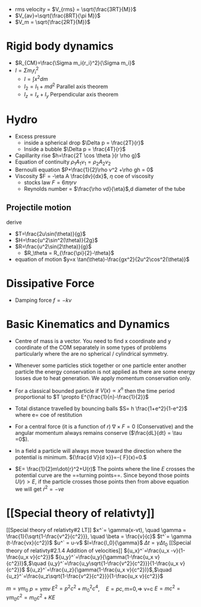 
- rms velocity = $V_{rms} = \sqrt{\frac{3RT}{M}}$
- $V_{av}=\sqrt{\frac{8RT}{\pi M}}$
- $V_m = \sqrt{\frac{2RT}{M}}$

# Rigid body dynamics 
- $R_{CM}=\frac{\Sigma m_i{r_i}^2}{\Sigma m_i}$
- $I=\Sigma m_i r_i^2$
	- $I=\int x^2 dm$
	- $I_2=I_1+md^2$ Parallel axis theorem
	- $I_z=I_x+I_y$ Perpendicular axis theorem
# Hydro
- Excess pressure 
	- inside a spherical drop $\Delta p = \frac{2T}{r}$
	- Inside a bubble $\Delta p = \frac{4T}{r}$
- Capillarity rise $h=\frac{2T \cos \theta }{r \rho g}$
- Equation of continuity $\rho_1 A_1 v_1 = \rho_2 A_2 v_2$
- Bernoulli equation $P+\frac{1}{2}\rho v^2 +\rho gh = 0$
- Viscosity $F = -\eta A \frac{dv}{dx}$, $\eta$ coe of viscosity
	- stocks law $F = 6\pi \eta r v$
	- Reynolds number = $\frac{\rho vd}{\eta}$,d diameter of the tube 


## Projectile motion
derive
- $T=\frac{2u\sin(\theta)}{g}$
- $H=\frac{u^2\sin^2(\theta)}{2g}$
- $R=\frac{u^2\sin(2\theta)}{g}$
	- $R_\theta = R_{\frac{\pi}{2}-\theta}$
- equation of motion $y=x \tan(\theta)-\frac{gx^2}{2u^2\cos^2(\theta)}$

# Dissipative Force
- Damping force $f =-kv$

# Basic Kinematics and Dynamics


- Centre of mass is a vector. You need to find x coordinate and y coordinate of the COM separately in some types of problems particularly where the are no spherical / cylindrical symmetry.
- Whenever some particles stick together or one particle enter another particle the energy conservation is not applied as there are some energy losses due to heat generation. We apply momentum conservation only.
- For a classical bounded particle if $V(x) \propto x^n$ then the time period proportional to $T \propto E^{\frac{1}{n}-\frac{1}{2}}$
- Total distance travelled by bouncing balls $S= h \frac{1+e^2}{1-e^2}$ where e= coe of restitution 

- For a central force (it is a function of $r$) $\nabla \times F = 0$ (Conservative) and the angular momentum always remains conserve ($\frac{dL}{dt} = \tau =0$).
- In a field a particle will always move toward the direction where the potential is minimum. ${\frac{d V}{d x}}=-{ F}(x)=0.$


- $E= \frac{1}{2}m\dot{r}^2+U(r)$
  The points where the line $E$ crosses the potential curve are the ==turning points==. Since beyond those points $U(r) > E$, if the particle crosses those points then from above equation we will get $\dot{r}^2 =-ve$
# [[Special theory of relativty]]

[[Special theory of relativty#2 LT]]
$x^`= \gamma(x-vt), \quad \gamma = \frac{1}{\sqrt{1-\frac{v^2}{c^2}}}, \quad \beta = \frac{v}{c}$ 
$t^`= \gamma (t-\frac{vx}{c^2})$
$u^` = u-v$ 
$l=\frac{l_0}{\gamma}$
$\Delta t = \gamma \Delta t_0$ 
[[Special theory of relativty#2.1.4 Addition of velocities]]
${u_x}^`=\frac{u_x -v}{1-\frac{u_x v}{c^2}}$
${u_y}^`=\frac{u_y}{\gamma(1-\frac{u_x v}{c^2})}$,$\quad {u_y}^`=\frac{u_y\sqrt{1-\frac{v^2}{c^2}}}{1-\frac{u_x v}{c^2}}$
${u_z}^`=\frac{u_z}{\gamma(1-\frac{u_x v}{c^2})}$,$\quad {u_z}^`=\frac{u_z\sqrt{1-\frac{v^2}{c^2}}}{1-\frac{u_x v}{c^2}}$

$m=\gamma m_0$
$p=\gamma m v$
$E^{2}= p^2c^{2}+{m_{0}}^2c^4$,$\quad E=pc,\text{m=0,}$=> v=c 
$E=mc^{2}=\gamma m_0 c^2 = m_{0}c^{2}+KE$

